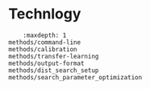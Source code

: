 # Technlogy

```{toctree}
    :maxdepth: 1
methods/command-line
methods/calibration
methods/transfer-learning
methods/output-format
methods/dist_search_setup
methods/search_parameter_optimization
```
